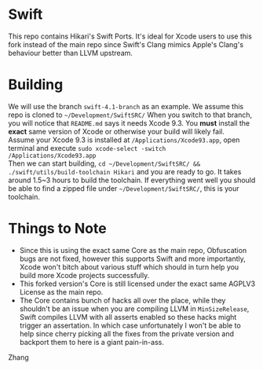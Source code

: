 # Swift
This repo contains Hikari's Swift Ports. It's ideal for Xcode users to use this fork instead of the main repo since Swift's Clang mimics Apple's Clang's behaviour better than LLVM upstream.
# Building
We will use the branch ``swift-4.1-branch`` as an example. We assume this repo is cloned to ``~/Development/SwiftSRC/``
When you switch to that branch, you will notice that ``README.md`` says it needs Xcode 9.3. You **must** install the **exact** same version of Xcode or otherwise your build will likely fail.   
Assume your Xcode 9.3 is installed at ``/Applications/Xcode93.app``, open terminal and execute ``sudo xcode-select -switch /Applications/Xcode93.app``    
Then we can start building, ``cd ~/Development/SwiftSRC/ && ./swift/utils/build-toolchain Hikari`` and you are ready to go.
It takes around 1.5~3 hours to build the toolchain. If everything went well you should be able to find a zipped file under ``~/Development/SwiftSRC/``, this is your toolchain. 

# Things to Note
- Since this is using the exact same Core as the main repo, Obfuscation bugs are not fixed, however this supports Swift and more importantly, Xcode won't bitch about various stuff which should in turn help you build more Xcode projects successfully.
- This forked version's Core is still licensed under the exact same AGPLV3 License as the main repo.
- The Core contains bunch of hacks all over the place, while they shouldn't be an issue when you are compiling LLVM in ``MinSizeRelease``, Swift compiles LLVM with all asserts enabled so these hacks might trigger an assertation. In which case unfortunately I won't be able to help since cherry picking all the fixes from the private version and backport them to here is a giant pain-in-ass.  


Zhang
